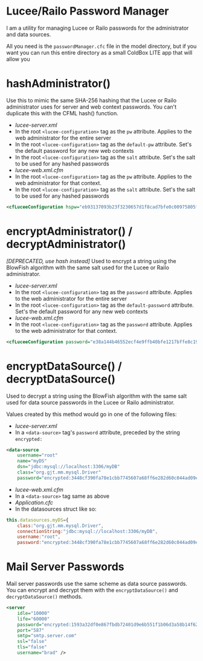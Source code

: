 # Lucee/Railo Password Manager

I am a utility for managing Lucee or Railo passwords for the administrator and data sources.

All you need is the `passwordManager.cfc` file in the model directory, but if you want you can run this entire directory as a small ColdBox LITE app that will allow you 

# hashAdministrator()
Use this to mimic the same SHA-256 hashing that the Lucee or Railo administrator uses for server and web context passwords. You can't duplicate this with the CFML hash() function.  

* *lucee-server.xml*
 * In the root `<lucee-configuration>` tag as the `pw` attribute.  Applies to the web administrator for the entire server
 * In the root `<lucee-configuration>` tag as the `default-pw` attribute.  Set's the default password for any new web contexts
 * In the root `<lucee-configuration>` tag as the `salt` attribute.  Set's the salt to be used for any hashed passwords
* *lucee-web.xml.cfm*
 * In the root `<lucee-configuration>` tag as the `pw` attribute.  Applies to the web administrator for that context.
 * In the root `<lucee-configuration>` tag as the `salt` attribute.  Set's the salt to be used for any hashed passwords

```xml
<cfLuceeConfiguration hspw="eb93137093b23f3230657d1f8cad7bfe0c00975805fb017f608448bbda3f33a0" salt="4BD328D9-9471-49FE-BFCC96C8C1949BEC">
```
 
# encryptAdministrator() / decryptAdministrator()
*[DEPRECATED, use hash instead]* Used to encrypt a string using the BlowFish algorithm with the same salt used for the Lucee or Railo administrator.  

* *lucee-server.xml*
 * In the root `<lucee-configuration>` tag as the `password` attribute.  Applies to the web administrator for the entire server
 * In the root `<lucee-configuration>` tag as the `default-password` attribute.  Set's the default password for any new web contexts
* *lucee-web.xml.cfm*
 * In the root `<lucee-configuration>` tag as the `password` attribute.  Applies to the web administrator for that context.

```xml
<cfLuceeConfiguration password="e38a144b46552ecf4e9ffb40bfe1217bffe8c19676959800f02e78ddc6c7d372">
```

# encryptDataSource() / decryptDataSource()
Used to decrypt a string using the BlowFish algorithm with the same salt used for data source passwords in the Lucee or Railo administrator.

Values created by this method would go in one of the following files:

* *lucee-server.xml*
 * In a `<data-source>` tag's `password` attribute, preceded by the string `encrypted:`

```xml
<data-source 
	username="root"
	name="myDS" 
	dsn="jdbc:mysql://localhost:3306/myDB" 
	class="org.gjt.mm.mysql.Driver"
	password="encrypted:3448cf390fa78e1cbb7745607a68ff6e282d60c044ad09ed" />
```
			  	
* *lucee-web.xml.cfm*
 * In a `<data-source>` tag same as above
* *Application.cfc*
 * In the datasources struct like so:
 
```js
this.datasources.myDS={
	class:"org.gjt.mm.mysql.Driver",
	connectionString:"jdbc:mysql://localhost:3306/myDB",
	username:"root",
	password:"encrypted:3448cf390fa78e1cbb7745607a68ff6e282d60c044ad09ed"
```        

# Mail Server Passwords

Mail server passwords use the same scheme as data source passwords.  You can encrypt and decrypt them with the `encryptDataSource()` and `decryptDataSource()` methods.


```xml
<server
	idle="10000"
	life="60000"
	password="encrypted:1593a32df0e867fbdb72401d9e6b551f1b06d3a58b14f6258295b757da9aadd2"
	port="587"
	smtp="smtp.server.com"
	ssl="false"
	tls="false"
	username="brad" />
```
